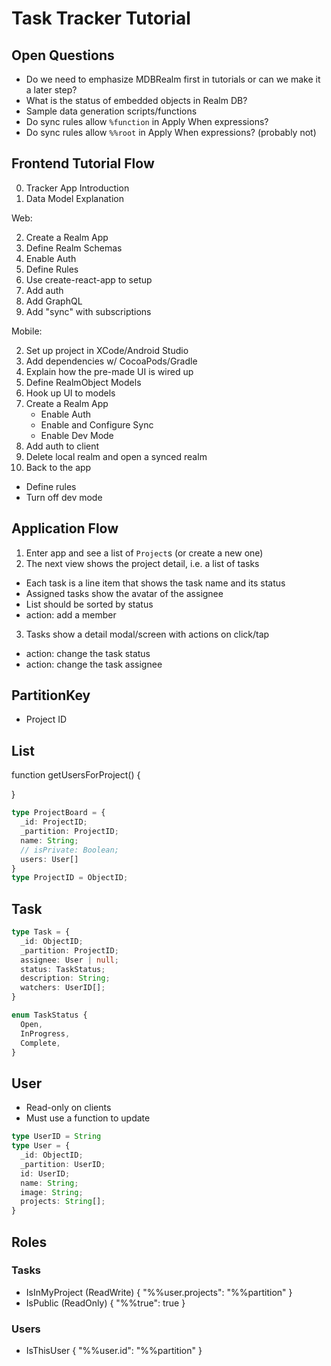 # Task Tracker Tutorial

## Open Questions

- Do we need to emphasize MDBRealm first in tutorials or can we make it a later step?
- What is the status of embedded objects in Realm DB?
- Sample data generation scripts/functions
- Do sync rules allow `%function` in Apply When expressions?
- Do sync rules allow `%%root` in Apply When expressions? (probably not)


## Frontend Tutorial Flow

0. Tracker App Introduction
1. Data Model Explanation

Web:

2. Create a Realm App
3. Define Realm Schemas
4. Enable Auth
5. Define Rules
6. Use create-react-app to setup
7. Add auth
8. Add GraphQL
9. Add "sync" with subscriptions

Mobile:

2. Set up project in XCode/Android Studio
3. Add dependencies w/ CocoaPods/Gradle
4. Explain how the pre-made UI is wired up
5. Define RealmObject Models
6. Hook up UI to models
7. Create a Realm App
   - Enable Auth 
   - Enable and Configure Sync
   - Enable Dev Mode
8. Add auth to client
9. Delete local realm and open a synced realm
10. Back to the app
   - Define rules
   - Turn off dev mode

## Application Flow

1. Enter app and see a list of `Project`s (or create a new one)
2. The next view shows the project detail, i.e. a list of tasks
  - Each task is a line item that shows the task name and its status
  - Assigned tasks show the avatar of the assignee
  - List should be sorted by status
  - action: add a member
3. Tasks show a detail modal/screen with actions on click/tap
  - action: change the task status
  - action: change the task assignee

## PartitionKey

- Project ID

## List

function getUsersForProject() {
  
}

```ts
type ProjectBoard = {
  _id: ProjectID;
  _partition: ProjectID;
  name: String;
  // isPrivate: Boolean;
  users: User[]
}
type ProjectID = ObjectID;
```

## Task

```ts
type Task = {
  _id: ObjectID;
  _partition: ProjectID;
  assignee: User | null;
  status: TaskStatus;
  description: String;
  watchers: UserID[];
}

enum TaskStatus {
  Open,
  InProgress,
  Complete,
}
```

## User

- Read-only on clients
- Must use a function to update

```ts
type UserID = String
type User = {
  _id: ObjectID;
  _partition: UserID;
  id: UserID;
  name: String;
  image: String;
  projects: String[];
}
```

## Roles

### Tasks

- IsInMyProject (ReadWrite)
{
  "%%user.projects": "%%partition"
}
- IsPublic (ReadOnly)
{ "%%true": true }
<!-- {
  "%%false": {
    "%function": {
      name: "IsPrivateProject",
      arguments: ["%%partition"]
    }
  }
} -->

### Users

- IsThisUser
{
  "%%user.id": "%%partition"
}


